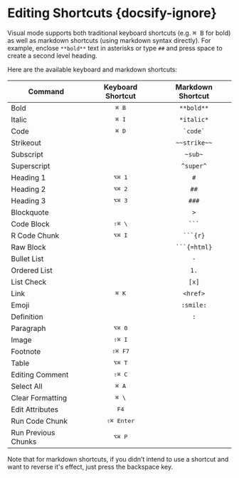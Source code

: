 <!-- -*- mode: gfm -*- -->

# Editing Shortcuts {docsify-ignore}

Visual mode supports both traditional keyboard shortcuts (e.g. <kbd>⌘ B</kbd> for bold) as well as markdown shortcuts (using markdown syntax directly). For example, enclose `**bold**` text in asterisks or type `##` and press space to create a second level heading.

Here are the available keyboard and markdown shortcuts:

| Command             |  Keyboard Shortcut  |   Markdown Shortcut  |
|---------------------|:-------------------:|:--------------------:|
| Bold                |    <kbd>⌘ B</kbd>   |      `**bold**`      |
| Italic              |    <kbd>⌘ I</kbd>   |      `*italic*`      |
| Code                |    <kbd>⌘ D</kbd>   |     `` `code` ``     |
| Strikeout           |                     |     `~~strike~~`     |
| Subscript           |                     |        `~sub~`       |
| Superscript         |                     |       `^super^`      |
| Heading 1           |   <kbd>⌥⌘ 1</kbd>   |          `#`         |
| Heading 2           |   <kbd>⌥⌘ 2</kbd>   |         `##`         |
| Heading 3           |   <kbd>⌥⌘ 3</kbd>   |         `###`        |
| Blockquote          |                     |          `>`         |
| Code Block          |   <kbd>⇧⌘ \\</kbd>  |     ```` ``` ````    |
| R Code Chunk        |   <kbd>⌥⌘ I</kbd>   |   ```` ```{r} ````   |
| Raw Block           |                     | ```` ```{=html} ```` |
| Bullet List         |                     |          `-`         |
| Ordered List        |                     |         `1.`         |
| List Check          |                     |         `[x]`        |
| Link                |    <kbd>⌘ K</kbd>   |       `<href>`       |
| Emoji               |                     |       `:smile:`      |
| Definition          |                     |          `:`         |
| Paragraph           |   <kbd>⌥⌘ 0</kbd>   |                      |
| Image               |   <kbd>⇧⌘ I</kbd>   |                      |
| Footnote            |   <kbd>⇧⌘ F7</kbd>  |                      |
| Table               |   <kbd>⌥⌘ T</kbd>   |                      |
| Editing Comment     |   <kbd>⇧⌘ C</kbd>   |                      |
| Select All          |    <kbd>⌘ A</kbd>   |                      |
| Clear Formatting    |   <kbd>⌘ \\</kbd>   |                      |
| Edit Attributes     |    <kbd>F4</kbd>    |                      |
| Run Code Chunk      | <kbd>⇧⌘ Enter</kbd> |                      |
| Run Previous Chunks |   <kbd>⌥⌘ P</kbd>   |                      |

Note that for markdown shortcuts, if you didn’t intend to use a shortcut and want to reverse it's effect, just press the backspace key.
